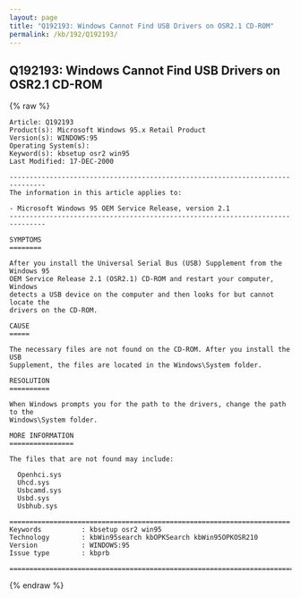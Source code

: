```yaml
---
layout: page
title: "Q192193: Windows Cannot Find USB Drivers on OSR2.1 CD-ROM"
permalink: /kb/192/Q192193/
---
```


## Q192193: Windows Cannot Find USB Drivers on OSR2.1 CD-ROM

{% raw %}

	Article: Q192193
	Product(s): Microsoft Windows 95.x Retail Product
	Version(s): WINDOWS:95
	Operating System(s): 
	Keyword(s): kbsetup osr2 win95
	Last Modified: 17-DEC-2000
	
	-------------------------------------------------------------------------------
	The information in this article applies to:
	
	- Microsoft Windows 95 OEM Service Release, version 2.1 
	-------------------------------------------------------------------------------
	
	SYMPTOMS
	========
	
	After you install the Universal Serial Bus (USB) Supplement from the Windows 95
	OEM Service Release 2.1 (OSR2.1) CD-ROM and restart your computer, Windows
	detects a USB device on the computer and then looks for but cannot locate the
	drivers on the CD-ROM.
	
	CAUSE
	=====
	
	The necessary files are not found on the CD-ROM. After you install the USB
	Supplement, the files are located in the Windows\System folder.
	
	RESOLUTION
	==========
	
	When Windows prompts you for the path to the drivers, change the path to the
	Windows\System folder.
	
	MORE INFORMATION
	================
	
	The files that are not found may include:
	
	  Openhci.sys
	  Uhcd.sys
	  Usbcamd.sys
	  Usbd.sys
	  Usbhub.sys
	
	======================================================================
	Keywords          : kbsetup osr2 win95 
	Technology        : kbWin95search kbOPKSearch kbWin95OPKOSR210
	Version           : WINDOWS:95
	Issue type        : kbprb
	
	=============================================================================
	

{% endraw %}

